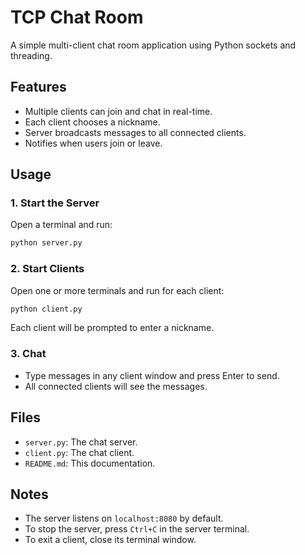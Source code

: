# TCP Chat Room

A simple multi-client chat room application using Python sockets and threading.

## Features

- Multiple clients can join and chat in real-time.
- Each client chooses a nickname.
- Server broadcasts messages to all connected clients.
- Notifies when users join or leave.

## Usage

### 1. Start the Server

Open a terminal and run:

```bash
python server.py
```

### 2. Start Clients

Open one or more terminals and run for each client:

```bash
python client.py
```

Each client will be prompted to enter a nickname.

### 3. Chat

- Type messages in any client window and press Enter to send.
- All connected clients will see the messages.

## Files

- `server.py`: The chat server.
- `client.py`: The chat client.
- `README.md`: This documentation.

## Notes

- The server listens on `localhost:8080` by default.
- To stop the server, press `Ctrl+C` in the server terminal.
- To exit a client, close its terminal window.
